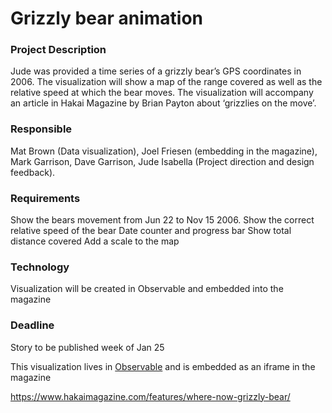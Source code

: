 # Grizzly bear animation

### Project Description
Jude was provided a time series of  a grizzly bear’s GPS coordinates in 2006. The visualization will show  a map of the range covered as well as the relative speed at which the bear moves. The visualization will accompany an article in Hakai Magazine by Brian Payton about ‘grizzlies on the move’.

### Responsible
Mat Brown (Data visualization), Joel Friesen (embedding in the magazine), Mark Garrison, Dave Garrison, Jude Isabella (Project direction and design feedback).

### Requirements
Show the bears movement from Jun 22 to Nov 15 2006.
Show the correct relative speed of the bear
Date counter and progress bar
Show total distance covered
Add a scale to the map

### Technology
Visualization will be created in Observable and embedded into the magazine

### Deadline
Story to be published week of Jan 25


This visualization lives in [Observable](https://observablehq.com/@mbrownshoes/bear-on-the-go) and is embedded as an iframe in the magazine

https://www.hakaimagazine.com/features/where-now-grizzly-bear/
